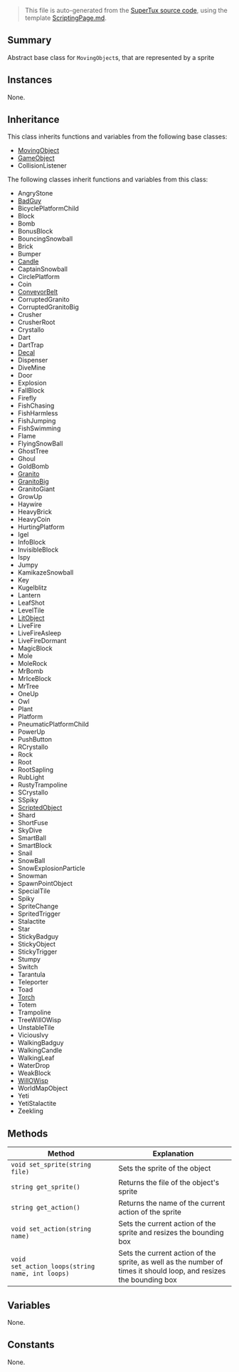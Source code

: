 > This file is auto-generated from the [SuperTux source code](https://github.com/SuperTux/supertux/tree/master/src), using the template [ScriptingPage.md](https://github.com/SuperTux/wiki/tree/master/templates/ScriptingPage.md).

Summary
-------

Abstract base class for `MovingObject`s, that are represented by a sprite

Instances
--------

None.

Inheritance
--------

This class inherits functions and variables from the following base classes:
* [MovingObject](https://github.com/SuperTux/supertux/wiki/ScriptingMovingObject)
* [GameObject](https://github.com/SuperTux/supertux/wiki/ScriptingGameObject)
* CollisionListener

The following classes inherit functions and variables from this class:
* AngryStone
* [BadGuy](https://github.com/SuperTux/supertux/wiki/ScriptingBadGuy)
* BicyclePlatformChild
* Block
* Bomb
* BonusBlock
* BouncingSnowball
* Brick
* Bumper
* [Candle](https://github.com/SuperTux/supertux/wiki/ScriptingCandle)
* CaptainSnowball
* CirclePlatform
* Coin
* [ConveyorBelt](https://github.com/SuperTux/supertux/wiki/ScriptingConveyorBelt)
* CorruptedGranito
* CorruptedGranitoBig
* Crusher
* CrusherRoot
* Crystallo
* Dart
* DartTrap
* [Decal](https://github.com/SuperTux/supertux/wiki/ScriptingDecal)
* Dispenser
* DiveMine
* Door
* Explosion
* FallBlock
* Firefly
* FishChasing
* FishHarmless
* FishJumping
* FishSwimming
* Flame
* FlyingSnowBall
* GhostTree
* Ghoul
* GoldBomb
* [Granito](https://github.com/SuperTux/supertux/wiki/ScriptingGranito)
* [GranitoBig](https://github.com/SuperTux/supertux/wiki/ScriptingGranitoBig)
* GranitoGiant
* GrowUp
* Haywire
* HeavyBrick
* HeavyCoin
* HurtingPlatform
* Igel
* InfoBlock
* InvisibleBlock
* Ispy
* Jumpy
* KamikazeSnowball
* Key
* Kugelblitz
* Lantern
* LeafShot
* LevelTile
* [LitObject](https://github.com/SuperTux/supertux/wiki/ScriptingLitObject)
* LiveFire
* LiveFireAsleep
* LiveFireDormant
* MagicBlock
* Mole
* MoleRock
* MrBomb
* MrIceBlock
* MrTree
* OneUp
* Owl
* Plant
* Platform
* PneumaticPlatformChild
* PowerUp
* PushButton
* RCrystallo
* Rock
* Root
* RootSapling
* RubLight
* RustyTrampoline
* SCrystallo
* SSpiky
* [ScriptedObject](https://github.com/SuperTux/supertux/wiki/ScriptingScriptedObject)
* Shard
* ShortFuse
* SkyDive
* SmartBall
* SmartBlock
* Snail
* SnowBall
* SnowExplosionParticle
* Snowman
* SpawnPointObject
* SpecialTile
* Spiky
* SpriteChange
* SpritedTrigger
* Stalactite
* Star
* StickyBadguy
* StickyObject
* StickyTrigger
* Stumpy
* Switch
* Tarantula
* Teleporter
* Toad
* [Torch](https://github.com/SuperTux/supertux/wiki/ScriptingTorch)
* Totem
* Trampoline
* TreeWillOWisp
* UnstableTile
* ViciousIvy
* WalkingBadguy
* WalkingCandle
* WalkingLeaf
* WaterDrop
* WeakBlock
* [WillOWisp](https://github.com/SuperTux/supertux/wiki/ScriptingWillOWisp)
* WorldMapObject
* Yeti
* YetiStalactite
* Zeekling


Methods
-------

Method | Explanation
-------|-------
`void set_sprite(string file)` | Sets the sprite of the object
`string get_sprite()` | Returns the file of the object's sprite
`string get_action()` | Returns the name of the current action of the sprite
`void set_action(string name)` | Sets the current action of the sprite and resizes the bounding box
`void set_action_loops(string name, int loops)` | Sets the current action of the sprite, as well as the number of times it should loop, and resizes the bounding box


Variables
---------

None.

Constants
---------

None.

